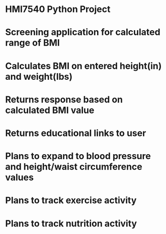 # HMI7540 Python Project
# Screening application for calculated range of BMI
# Calculates BMI on entered height(in) and weight(lbs)
# Returns response based on calculated BMI value
# Returns educational links to user

# Plans to expand to blood pressure and height/waist circumference values
# Plans to track exercise activity
# Plans to track nutrition activity
